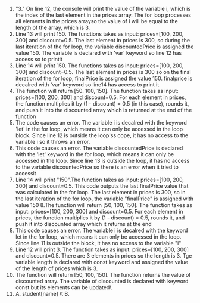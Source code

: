 1. "3." On line 12, the console will print the value of the variable i, which is the index of the last element in the prices array. The for loop processes all elements in the prices arrayso  the value of i will be equal to the length of the array, which is 3. 
2. Line 13 will print 150. The functions takes  as input: prices=[100, 200, 300] and discount=0.5. The last element in prices is 300, so during the last iteration of the for loop, the variable discountedPrice is assigned the value 150. The variable is declared with 'var' keyword so line 12 has access so to printit
3. Line 14 will print 150. The functions takes  as input: prices=[100, 200, 300] and discount=0.5. The last element in prices is 300 so on the final iteration of the for loop, finalPrice is assigned the value 150. finalprice is decalred with 'var' keyword so line14 has access to print it
4. The function will return [50. 100, 150]. The function takes as input: prices=[100, 200, 300] and discount=0.5. For each element in prices, the function multiplies it by (1 - discount) = 0.5 (in this case), rounds it, and push it into the discounted array which is returned at the end of the function
5. The code causes an error. The variable i is decalred with the keyword 'let' in the for loop, which means it can only be accessed in the loop block. Since line 12 is outside the loop'ss cope, it has no access to the variable i so it throws an error. 
6. This code causes an error.  The variable discountedPrice is declared  with the 'let' keyword in the for loop, which means it can only be accessed in the loop. Since line 13 is outside the loop, it has no access to the variable discountedPrice so there is an error when it tried to accessit
7. Line 14 will print "150".The function takes as input: prices=[100, 200, 300] and discount=0.5.  This code outputs the last finalPrice value that was calculated in the for loop. The last element in prices is 300, so in the last iteration of the for loop, the variable "finalPrice" is assigned with value 150
8.The function will return [50, 100, 150]. The function takes as input: prices=[100, 200, 300] and discount=0.5. For each element in prices, the function multiplies it by (1 - discount) = 0.5, rounds it, and push it into discounted array which it returns at the end
9. This code causes an error. The variable i is decalred with the keyword let in the for loop, which means it can only be accessed in the loop. Since line 11 is outside the block, it has no access to the variable "i"
10. Line 12 will print 3. The function takes as input: prices=[100, 200, 300] and discount=0.5. There are 3 elements in prices so the length is 3. Tge variable length is declared with const keyword  and assigned the value of the length of prices which is 3. 
11. The function will return [50, 100, 150]. The function returns the value of discounted array. The variable of discounted is declared with keyword const but its elements can be updated\
12. A. student[name] \t B.
